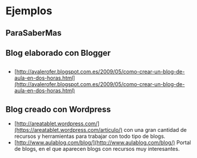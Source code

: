 # Ejemplos

## ParaSaberMas

## 

## Blog elaborado con Blogger

## 

* [http://avalerofer.blogspot.com.es/2009/05/como-crear-un-blog-de-aula-en-dos-horas.html](http://avalerofer.blogspot.com.es/2009/05/como-crear-un-blog-de-aula-en-dos-horas.html)

## 

## Blog creado con Wordpress

* [http://areatablet.wordpress.com/](https://areatablet.wordpress.com/articulo/) con una gran cantidad de recursos y herramientas para trabajar con todo tipo de blogs.
* [http://www.aulablog.com/blog/](http://www.aulablog.com/blog/) Portal de blogs, en el que aparecen blogs con recursos muy interesantes.



